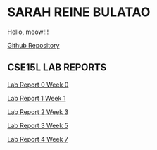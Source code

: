 # SARAH REINE BULATAO
Hello, meow!!!

[Github Repository](https://github.com/sbulatao/CSE15L-LAB-REPORTS.git)

## CSE15L LAB REPORTS
[](https://sbulatao.github.io/CSE15L-LAB-REPORTS/)

[Lab Report 0 Week 0](Week0.md)

[Lab Report 1 Week 1](Lab_1.md)

[Lab Report 2 Week 3](Lab_3.md)

[Lab Report 3 Week 5](Lab_5.md)

[Lab Report 4 Week 7](Lab_7.md)

